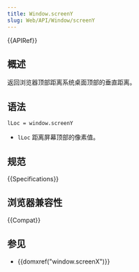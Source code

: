 ```yaml
---
title: Window.screenY
slug: Web/API/Window/screenY
---
```


{{APIRef}}

## 概述

返回浏览器顶部距离系统桌面顶部的垂直距离。

## 语法

```plain
lLoc = window.screenY
```

- `lLoc` 距离屏幕顶部的像素值。

## 规范

{{Specifications}}

## 浏览器兼容性

{{Compat}}

## 参见

- {{domxref("window.screenX")}}
